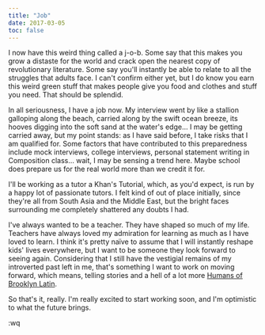 ```yaml
---
title: "Job"
date: 2017-03-05
toc: false
---
```


I now have this weird thing called a j-o-b. Some say that this makes you grow a distaste for the world and crack open the nearest copy of revolutionary literature. Some say you'll instantly be able to relate to all the struggles that adults face. I can't confirm either yet, but I do know you earn this weird green stuff that makes people give you food and clothes and stuff you need. That should be splendid.

In all seriousness, I have a job now. My interview went by like a stallion galloping along the beach, carried along by the swift ocean breeze, its hooves digging into the soft sand at the water's edge… I may be getting carried away, but my point stands: as I have said before, I take risks that I am qualified for. Some factors that have contributed to this preparedness include mock interviews, college interviews, personal statement writing in Composition class… wait, I may be sensing a trend here. Maybe school does prepare us for the real world more than we credit it for.

I'll be working as a tutor a Khan's Tutorial, which, as you'd expect, is run by a happy lot of passionate tutors. I felt kind of out of place initially, since they're all from South Asia and the Middle East, but the bright faces surrounding me completely shattered any doubts I had.

I've always wanted to be a teacher. They have shaped so much of my life. Teachers have always loved my admiration for learning as much as I have loved to learn. I think it's pretty naïve to assume that I will instantly reshape kids' lives everywhere, but I want to be someone they look forward to seeing again. Considering that I still have the vestigial remains of my introverted past left in me, that's something I want to work on moving forward, which means, telling stories and a hell of a lot more [Humans of Brooklyn Latin](https://www.facebook.com/HoTBLS/).

So that's it, really. I'm really excited to start working soon, and I'm optimistic to what the future brings.

:wq
